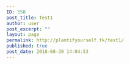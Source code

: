 ```yaml
---
ID: 558
post_title: Test1
author: user
post_excerpt: ""
layout: page
permalink: http://plantifyourself.tk/test1/
published: true
post_date: 2018-08-30 14:04:53
---
```

<!-- wp:html -->
<script>
var mysql = require('mysql');

var connection = mysql.createConnection({
host: "localhost",
user: "root",
password: "1234,qwer",
database: "TopVeg"
});
connection.connect();
var query = connection.query("Select FIELD1, FIELD2, FIELD3, FIELD4 from TopVeg", function (err, result){
console.log(result);
});

</script>
<!-- /wp:html -->